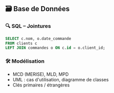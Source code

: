 ## 🗃️ Base de Données

### 🔍 SQL – Jointures
```sql
SELECT c.nom, o.date_commande
FROM clients c
LEFT JOIN commandes o ON c.id = o.client_id;
```

### 🛠️ Modélisation
- MCD (MERISE), MLD, MPD
- UML : cas d'utilisation, diagramme de classes
- Clés primaires / étrangères
